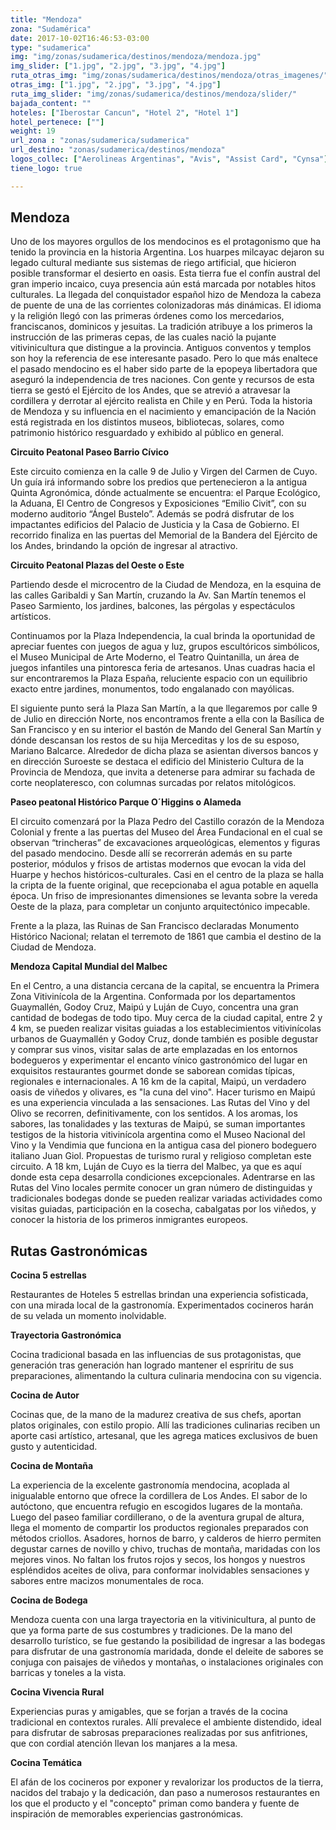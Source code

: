 ```yaml
---
title: "Mendoza"
zona: "Sudamérica"
date: 2017-10-02T16:46:53-03:00
type: "sudamerica"
img: "img/zonas/sudamerica/destinos/mendoza/mendoza.jpg"
img_slider: ["1.jpg", "2.jpg", "3.jpg", "4.jpg"]
ruta_otras_img: "img/zonas/sudamerica/destinos/mendoza/otras_imagenes/"
otras_img: ["1.jpg", "2.jpg", "3.jpg", "4.jpg"]
ruta_img_slider: "img/zonas/sudamerica/destinos/mendoza/slider/"
bajada_content: ""
hoteles: ["Iberostar Cancun", "Hotel 2", "Hotel 1"]
hotel_pertenece: [""]
weight: 19
url_zona : "zonas/sudamerica/sudamerica"
url_destino: "zonas/sudamerica/destinos/mendoza"
logos_collec: ["Aerolineas Argentinas", "Avis", "Assist Card", "Cynsa"]
tiene_logo: true

---
```

## Mendoza

Uno de los mayores orgullos de los mendocinos es el protagonismo que ha tenido la provincia en la historia Argentina. Los huarpes milcayac dejaron su legado cultural mediante sus sistemas de riego artificial, que hicieron posible transformar el desierto en oasis. Esta tierra fue el confín austral del gran imperio incaico, cuya presencia aún está marcada por notables hitos culturales. La llegada del conquistador español hizo de Mendoza la cabeza de puente de una de las corrientes colonizadoras más dinámicas. El idioma y la religión llegó con las primeras órdenes como los mercedarios, franciscanos, dominicos y jesuitas. La tradición atribuye a los primeros la instrucción de las primeras cepas, de las cuales nació la pujante vitivinicultura que distingue a la provincia. Antiguos conventos y templos son hoy la referencia de ese interesante pasado. Pero lo que más enaltece el pasado mendocino es el haber sido parte de la epopeya libertadora que aseguró la independencia de tres naciones. Con gente y recursos de esta tierra se gestó el Ejército de los Andes, que se atrevió a atravesar la cordillera y derrotar al ejército realista en Chile y en Perú.  Toda la historia de Mendoza y su influencia en el nacimiento y emancipación de la Nación está registrada en los distintos museos, bibliotecas, solares, como patrimonio histórico resguardado y exhibido al público en general.

**Circuito Peatonal Paseo Barrio Cívico**

Este circuito comienza en la calle 9 de Julio y Virgen del Carmen de Cuyo. Un guía irá informando sobre los predios que pertenecieron a la antigua Quinta Agronómica, dónde actualmente se encuentra: el Parque Ecológico, la Aduana, El Centro de Congresos y Exposiciones “Emilio Civit”, con su moderno auditorio “Ángel Bustelo”. Además se podrá disfrutar de los impactantes edificios del Palacio de Justicia y la Casa de Gobierno. El recorrido finaliza en las puertas del Memorial de la Bandera del Ejército de los Andes, brindando la opción de ingresar al atractivo.

**Circuito Peatonal Plazas del Oeste o Este**

Partiendo desde el microcentro de la Ciudad de Mendoza, en la esquina de las calles Garibaldi y San Martín, cruzando la Av. San Martín tenemos el Paseo Sarmiento, los jardines, balcones, las pérgolas y espectáculos artísticos.

Continuamos por la Plaza Independencia, la cual brinda la oportunidad de apreciar fuentes con juegos de agua y luz, grupos escultóricos simbólicos, el Museo Municipal de Arte Moderno, el Teatro Quintanilla, un área de juegos infantiles una pintoresca feria de artesanos. Unas cuadras hacia el sur encontraremos la Plaza España, reluciente espacio con un equilibrio exacto entre jardines, monumentos, todo engalanado con mayólicas.

El siguiente punto será la Plaza San Martín, a la que llegaremos por calle 9 de Julio en dirección Norte, nos encontramos frente a ella con la Basílica de San Francisco y en su interior el bastón de Mando del General San Martín y dónde descansan los restos de su hija Merceditas y los de su esposo, Mariano Balcarce. Alrededor de dicha plaza se asientan diversos bancos y en dirección Suroeste se destaca el edificio del Ministerio Cultura de la Provincia de Mendoza, que invita a detenerse para admirar su fachada de corte neoplateresco, con columnas surcadas por relatos mitológicos.

**Paseo peatonal Histórico Parque O´Higgins o Alameda**

El circuito comenzará por la Plaza Pedro del Castillo corazón de la Mendoza Colonial y frente a las puertas del Museo del Área Fundacional en el cual se observan “trincheras” de excavaciones arqueológicas, elementos y figuras del pasado mendocino. Desde allí se recorrerán además en su parte posterior, módulos y frisos de artistas modernos que evocan la vida del Huarpe y hechos históricos-culturales. Casi en el centro de la plaza se halla la cripta de la fuente original, que recepcionaba el agua potable en aquella época. Un friso de impresionantes dimensiones se levanta sobre la vereda Oeste de la plaza, para completar un conjunto arquitectónico impecable.

Frente a la plaza, las Ruinas de San Francisco declaradas Monumento Histórico Nacional; relatan el terremoto de 1861 que cambia el destino de la Ciudad de Mendoza.

**Mendoza Capital Mundial del Malbec**

En el Centro, a una distancia cercana de la capital, se encuentra la Primera Zona Vitivinícola de la Argentina. Conformada por los departamentos Guaymallén, Godoy Cruz, Maipú y Luján de Cuyo, concentra una gran cantidad de bodegas de todo tipo.   Muy cerca de la ciudad capital, entre 2 y 4 km, se pueden realizar visitas guiadas a los establecimientos vitivinícolas urbanos de Guaymallén y Godoy Cruz, donde también es posible degustar y comprar sus vinos, visitar salas de arte emplazadas en los entornos bodegueros y experimentar el encanto vínico gastronómico del lugar en exquisitos restaurantes gourmet donde se saborean comidas típicas, regionales e internacionales.   A 16 km de la capital, Maipú, un verdadero oasis de viñedos y olivares, es "la cuna del vino".
Hacer turismo en Maipú es una experiencia vinculada a las sensaciones. Las Rutas del Vino y del Olivo se recorren, definitivamente, con los sentidos. A los aromas, los sabores, las tonalidades y las texturas de Maipú, se suman importantes testigos de la historia vitivinícola argentina como el Museo Nacional del Vino y la Vendimia que funciona en la antigua casa del pionero bodeguero italiano Juan Giol. Propuestas de turismo rural y religioso completan este circuito.   A 18 km, Luján de Cuyo es la tierra del Malbec, ya que es aquí donde esta cepa desarrolla condiciones excepcionales. Adentrarse en las Rutas del Vino locales permite conocer un gran número de distinguidas y tradicionales bodegas donde se pueden realizar variadas actividades como visitas guiadas, participación en la cosecha, cabalgatas por los viñedos, y conocer la historia de los primeros inmigrantes europeos.

## Rutas Gastronómicas

**Cocina 5 estrellas**

Restaurantes de Hoteles 5 estrellas brindan una experiencia sofisticada, con una mirada local de la gastronomía. Experimentados cocineros harán de su velada un momento inolvidable.

**Trayectoria Gastronómica**

Cocina tradicional basada en las influencias de sus protagonistas, que generación tras generación han logrado mantener el espríritu de sus preparaciones, alimentando la cultura culinaria mendocina con su vigencia.

**Cocina de Autor**

Cocinas que, de la mano de la madurez creativa de sus chefs, aportan platos originales, con estilo propio. Allí las tradiciones culinarias reciben un aporte casi artístico, artesanal, que les agrega matices exclusivos de buen gusto y autenticidad.

**Cocina de Montaña**

La experiencia de la excelente gastronomía mendocina, acoplada al inigualable entorno que ofrece la cordillera de Los Andes. El sabor de lo autóctono, que encuentra refugio en escogidos lugares de la montaña.  Luego del paseo familiar cordillerano, o de la aventura grupal de altura, llega el momento de compartir los productos regionales preparados con métodos criollos. Asadores, hornos de barro, y calderos de hierro permiten degustar carnes de novillo y chivo, truchas de montaña, maridadas con los mejores vinos. No faltan los frutos rojos y secos, los hongos y nuestros espléndidos aceites de oliva, para conformar inolvidables sensaciones y sabores entre macizos monumentales de roca.

**Cocina de Bodega**

Mendoza cuenta con una larga trayectoria en la vitivinicultura, al punto de que ya forma parte de sus costumbres y tradiciones. De la mano del desarrollo turístico, se fue gestando la posibilidad de ingresar a las bodegas para disfrutar de una gastronomía maridada, donde el deleite de sabores se conjuga con paisajes de viñedos y montañas, o instalaciones originales con barricas y toneles a la vista.

**Cocina Vivencia Rural**

Experiencias puras y amigables, que se forjan a través de la cocina tradicional en contextos rurales. Allí prevalece el ambiente distendido, ideal para disfrutar de sabrosas preparaciones realizadas por sus anfitriones, que con cordial atención llevan los manjares a la mesa.

**Cocina Temática**

El afán de los cocineros por exponer y revalorizar los productos de la tierra, nacidos del trabajo y la dedicación, dan paso a numerosos restaurantes en los que el producto y el "concepto" priman como bandera y fuente de inspiración de memorables experiencias gastronómicas.
